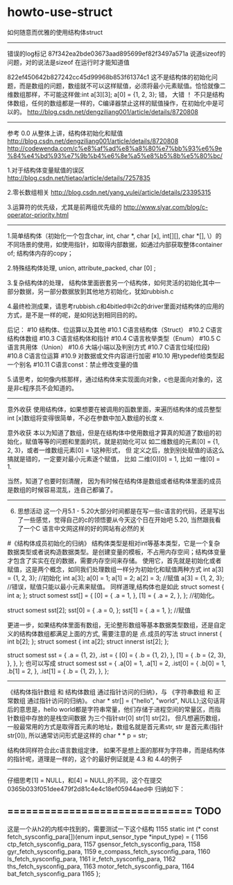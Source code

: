 # howto-use-struct
如何随意而优雅的使用结构体struct

-----------------------------------------------------------------------------------------
错误的log标记
87f342ea2bde03673aad895699ef82f3497a571a
说道sizeof的问题，对的说法是sizeof 在运行时才能知道值

822ef450642b827242cc45d99968b853f61374c1
这不是结构体的初始化问题，而是数组的问题，数组就不可以这样赋值，必须将最小元素赋值。恰恰就像二维数组那样，不可能这样做:int a[3][3]; a[0] = {1, 2, 3}; 错， 大错 ！
不只是结构体数组，任何的数组都是一样的，C编译器禁止这样的赋值操作，在初始化中是可以的。
http://blog.csdn.net/dengziliang001/article/details/8720808

-------------------------------------------------------------------------------------------
参考
0.0 从整体上讲，结构体初始化和赋值
http://blog.csdn.net/dengziliang001/article/details/8720808
http://codewenda.com/c%e8%af%ad%e8%a8%80%e7%bb%93%e6%9e%84%e4%bd%93%e7%9b%b4%e6%8e%a5%e8%b5%8b%e5%80%bc/

1.对于结构体变量赋值的误区
http://blog.csdn.net/tietao/article/details/7257835

2.零长数组相关
http://blog.csdn.net/yang_yulei/article/details/23395315

3.运算符的优先级，尤其是前两组优先级的
http://www.slyar.com/blog/c-operator-priority.html

---------------------------------------------------------------------------------------------
1.简单结构体（初始化一个包含char, int, char \*, char [x], int[][], char \*[], \）的不同场景的使用，如使用指针，如取得内部数据，如通过内部获取整体container of; 结构体内存的copy；

2.特殊结构体处理, union, attribute\_packed, char [0] ;

3.复杂结构体的处理， 结构体里面嵌套另一个结构体，如何灵活的初始化其中一部分数据，另一部分数据放到其他地方初始化，犹如rubbish.c

4.最终检测成果，请思考rubbish.c和4bitled中i2c的driver里面对结构体的应用的方式，是不是一样的呢，是如何达到相同目的的。

后记：
#10 结构体、位运算以及其他
#10.1 C语言结构体（Struct）
#10.2 C语言结构体数组
#10.3 C语言结构体和指针
#10.4 C语言枚举类型（Enum）
#10.5 C语言共用体（Union）
#10.6 大端小端以及判别方式
#10.7 C语言位域(位段)
#10.8 C语言位运算
#10.9 对数据或文件内容进行加密
#10.10 用typedef给类型起一个别名
#10.11 C语言const：禁止修改变量的值

5.请思考，如何像内核那样，通过结构体来实现面向对象，c也是面向对象的，这是非c程序员不会知道的。

---------------------------------------------------------------------------------
意外收获
使用结构体，如果想要在被调用的函数里面，来遍历结构体的成员整型int [x]数组将变得很简单，不必在参数中加入数组的长度 x.

意外收获
本以为知道了数组，但是在结构体中使用数组才算真的知道了数组的初始化，赋值等等的问题和里面的坑，就是初始化可以 如二维数组的元素[0] = {1, 2, 3}，或者一维数组元素[0] = 1这种形式， 但
定义之后，放到别处赋值的话这么搞就是错的，一定要对最小元素逐个赋值， 比如 二维[0][0] = 1, 比如 一维[0] = 1.

当然，知道了也要时刻清醒， 因为有时候在结构体是数组或者结构体里面的成员是数组的时候容易混乱，连自己都骗了。


--------------------------------------------------------------------------------
6. 思想活动
这一个月5.1 - 5.20大部分时间都是在写一些c语言的代码，还是写出了一些感觉，觉得自己的c的领悟要从今天这个日在开始吧 5.20, 当然跟我看了一个C 语言中文网这样的好的网站有必然的关

#《结构体成员初始化的归纳》
结构体类型是相对int等基本类型，它是一个复杂数据类型或者说构造数据类型。是创建变量的模板，不占用内存空间；结构体变量才包含了实实在在的数据，需要内存空间来存储。
使用它，首先就是初始化或者赋值，这是两个概念，如同我们处理数组一样分为初始化和赋值两种方式
int a[3] = {1, 2, 3}; //初始化
int a[3];
a[0] = 1; a[1] = 2; a[2] = 3; //赋值
a[3] = {1, 2, 3}; //错误，赋值只能以最小元素来赋值。
同样道理,结构体也是如此
struct somest {
	int a;
};
struct somest sst[] = {
	[0] = {
		.a = 1,
	},
	[1] = {
		.a = 2,
	},
};
//初始化。

struct somest sst[2];
sst[0] = {
	.a = 0,
};
sst[1] = {
	.a = 1,
};
//赋值

更进一步，如果结构体里面有数组，无论整形数组等基本数据类型数组，还是自定义的结构体数组都满足上面的方式, 需要注意的是 点.成员的写法
struct innerst {
	int b[2];
};
struct somest {
	int a[2];
	struct innerst ist[2];
};

struct somest sst = {
	.a = {1, 2},
	.ist = {
		[0] = {
			.b = {1, 2},
		},
		[1] = {
			.b = {2, 3},
		},
	},
};
也可以写成
struct somest sst = {
	.a[0] = 1,
	.a[1] = 2,
	.ist[0] = {
		.b[0] = 1,
		.b[1] = 2,
	},
	.ist[1] = {
		.b = {1, 2},
	},
};

------------------------------------------------------------------------------------------------------------------------------------------------
《结构体指针数组 和 结构体数组 通过指针访问的归纳》，与 《字符串数组 和 正常数组 通过指针访问的归纳》。
char * str[] = {"hello", "world", NULL};这句话背后的意思是，hello world都是字符串常量，他们存储于进程空间的常量区，而指针数组中存放的是栈空间数据 为三个指针str[0] str[1]  str[2]，
但凡想遍历数组，一般最常用的方式是取得首元素的地址，数组名就是首元素str, str 是首元素(指针str[0]), 所以通常访问形式是这样的 char * * p = str;

结构体同样符合此c语言数组定律， 如果不是想上面的那样为字符串，而是结构体的指针呢，道理是一样的，这个的最好例证就是 4.3 和 4.4的例子


------------------------------------------------------------------------------------------------------------------------------------------------
仔细思考[1] = NULL，和[4] = NULL,的不同，这个在提交0365b033f051dee479f2d81c4e4c18ef05944aed中
归纳如下：



==============================
TODO
--------
这是一个从h2的内核中找到的，需要测试一下这个结构
1155 static int (* const fetch_sysconfig_para[])(enum input_sensor_type *input_type) = {
1156     ctp_fetch_sysconfig_para,
1157     gsensor_fetch_sysconfig_para,
1158     gyr_fetch_sysconfig_para,
1159     e_compass_fetch_sysconfig_para,
1160     ls_fetch_sysconfig_para,
1161     ir_fetch_sysconfig_para,
1162     ths_fetch_sysconfig_para,
1163     motor_fetch_sysconfig_para,
1164     bat_fetch_sysconfig_para
1165 };



